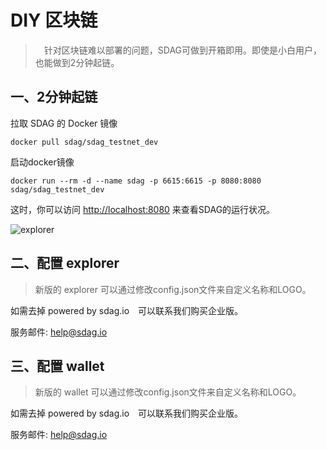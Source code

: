 # DIY 区块链

>　针对区块链难以部署的问题，SDAG可做到开箱即用。即使是小白用户，也能做到2分钟起链。 

## 一、2分钟起链

拉取 SDAG 的 Docker 镜像
```
docker pull sdag/sdag_testnet_dev
```
启动docker镜像
```
docker run --rm -d --name sdag -p 6615:6615 -p 8080:8080 sdag/sdag_testnet_dev
```

这时，你可以访问 [http://localhost:8080](http://localhost:8080) 来查看SDAG的运行状况。

<img :src="$withBase('/images/explorer.png')" alt="explorer">

## 二、配置 explorer

> 新版的 explorer 可以通过修改config.json文件来自定义名称和LOGO。

如需去掉 powered by sdag.io　可以联系我们购买企业版。

服务邮件: help@sdag.io

## 三、配置 wallet

> 新版的 wallet 可以通过修改config.json文件来自定义名称和LOGO。

如需去掉 powered by sdag.io　可以联系我们购买企业版。

服务邮件: help@sdag.io